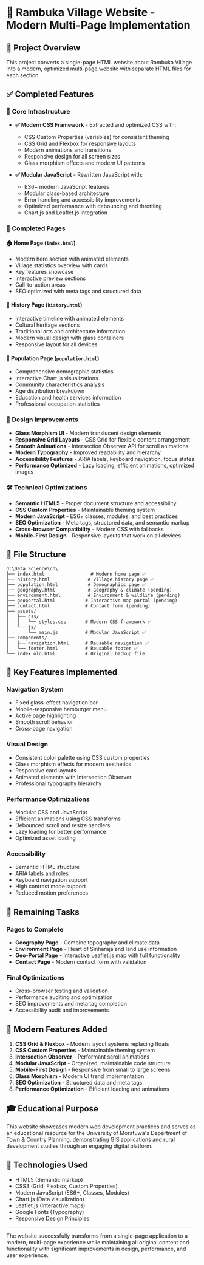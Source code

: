 # 🌿 Rambuka Village Website - Modern Multi-Page Implementation

## 🎯 Project Overview
This project converts a single-page HTML website about Rambuka Village into a modern, optimized multi-page website with separate HTML files for each section.

## ✅ Completed Features

### 🔧 Core Infrastructure
- **✅ Modern CSS Framework** - Extracted and optimized CSS with:
  - CSS Custom Properties (variables) for consistent theming
  - CSS Grid and Flexbox for responsive layouts
  - Modern animations and transitions
  - Responsive design for all screen sizes
  - Glass morphism effects and modern UI patterns

- **✅ Modular JavaScript** - Rewritten JavaScript with:
  - ES6+ modern JavaScript features
  - Modular class-based architecture
  - Error handling and accessibility improvements
  - Optimized performance with debouncing and throttling
  - Chart.js and Leaflet.js integration

### 📄 Completed Pages

#### 🏠 Home Page (`index.html`)
- Modern hero section with animated elements
- Village statistics overview with cards
- Key features showcase
- Interactive preview sections
- Call-to-action areas
- SEO optimized with meta tags and structured data

#### 📜 History Page (`history.html`)
- Interactive timeline with animated elements
- Cultural heritage sections
- Traditional arts and architecture information
- Modern visual design with glass containers
- Responsive layout for all devices

#### 👥 Population Page (`population.html`)
- Comprehensive demographic statistics
- Interactive Chart.js visualizations
- Community characteristics analysis
- Age distribution breakdown
- Education and health services information
- Professional occupation statistics

### 🎨 Design Improvements
- **Glass Morphism UI** - Modern translucent design elements
- **Responsive Grid Layouts** - CSS Grid for flexible content arrangement
- **Smooth Animations** - Intersection Observer API for scroll animations
- **Modern Typography** - Improved readability and hierarchy
- **Accessibility Features** - ARIA labels, keyboard navigation, focus states
- **Performance Optimized** - Lazy loading, efficient animations, optimized images

### 🛠️ Technical Optimizations
- **Semantic HTML5** - Proper document structure and accessibility
- **CSS Custom Properties** - Maintainable theming system
- **Modern JavaScript** - ES6+ classes, modules, and best practices
- **SEO Optimization** - Meta tags, structured data, and semantic markup
- **Cross-browser Compatibility** - Modern CSS with fallbacks
- **Mobile-First Design** - Responsive layouts that work on all devices

## 📂 File Structure
```
d:\Data Science\ch\
├── index.html                 # Modern home page ✅
├── history.html              # Village history page ✅
├── population.html           # Demographics page ✅
├── geography.html            # Geography & climate (pending)
├── environment.html          # Environment & wildlife (pending)
├── geoportal.html           # Interactive map portal (pending)
├── contact.html             # Contact form (pending)
├── assets/
│   ├── css/
│   │   └── styles.css       # Modern CSS framework ✅
│   └── js/
│       └── main.js          # Modular JavaScript ✅
├── components/
│   ├── navigation.html      # Reusable navigation ✅
│   └── footer.html          # Reusable footer ✅
└── index_old.html           # Original backup file
```

## 🚀 Key Features Implemented

### Navigation System
- Fixed glass-effect navigation bar
- Mobile-responsive hamburger menu
- Active page highlighting
- Smooth scroll behavior
- Cross-page navigation

### Visual Design
- Consistent color palette using CSS custom properties
- Glass morphism effects for modern aesthetics
- Responsive card layouts
- Animated elements with Intersection Observer
- Professional typography hierarchy

### Performance Optimizations
- Modular CSS and JavaScript
- Efficient animations using CSS transforms
- Debounced scroll and resize handlers
- Lazy loading for better performance
- Optimized asset loading

### Accessibility
- Semantic HTML structure
- ARIA labels and roles
- Keyboard navigation support
- High contrast mode support
- Reduced motion preferences

## 🔄 Remaining Tasks

### Pages to Complete
- **Geography Page** - Combine topography and climate data
- **Environment Page** - Heart of Sinharaja and land use information  
- **Geo-Portal Page** - Interactive Leaflet.js map with full functionality
- **Contact Page** - Modern contact form with validation

### Final Optimizations
- Cross-browser testing and validation
- Performance auditing and optimization
- SEO improvements and meta tag completion
- Accessibility audit and improvements

## 🌟 Modern Features Added

1. **CSS Grid & Flexbox** - Modern layout systems replacing floats
2. **CSS Custom Properties** - Maintainable theming system
3. **Intersection Observer** - Performant scroll animations
4. **Modular JavaScript** - Organized, maintainable code structure
5. **Mobile-First Design** - Responsive from small to large screens
6. **Glass Morphism** - Modern UI trend implementation
7. **SEO Optimization** - Structured data and meta tags
8. **Performance Optimization** - Efficient loading and animations

## 🎓 Educational Purpose
This website showcases modern web development practices and serves as an educational resource for the University of Moratuwa's Department of Town & Country Planning, demonstrating GIS applications and rural development studies through an engaging digital platform.

## 🔧 Technologies Used
- HTML5 (Semantic markup)
- CSS3 (Grid, Flexbox, Custom Properties)
- Modern JavaScript (ES6+, Classes, Modules)
- Chart.js (Data visualization)
- Leaflet.js (Interactive maps)
- Google Fonts (Typography)
- Responsive Design Principles

---

The website successfully transforms from a single-page application to a modern, multi-page experience while maintaining all original content and functionality with significant improvements in design, performance, and user experience.